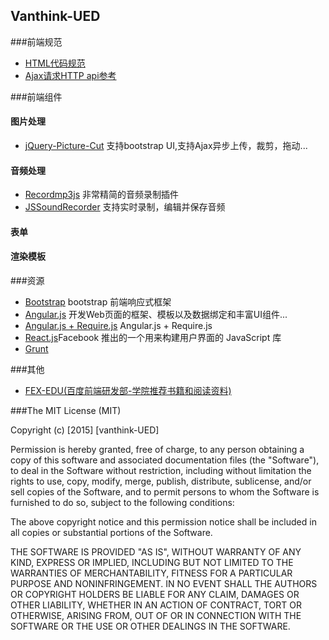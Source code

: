 ## Vanthink-UED
###前端规范
* [HTML代码规范](https://github.com/JackPu/Vanthink-UED/blob/master/FE-html-Standrad.md)
* <a href="ajax-request.md">Ajax请求HTTP api参考</a>

###前端组件
#### 图片处理
+ <a href="https://github.com/TuyoshiVinicius/jQuery-Picture-Cut">jQuery-Picture-Cut</a> 支持bootstrap UI,支持Ajax异步上传，裁剪，拖动...

#### 音频处理
+ <a href="https://github.com/nusofthq/Recordmp3js">Recordmp3js</a> 非常精简的音频录制插件
+ <a href="https://github.com/daaain/JSSoundRecorder">JSSoundRecorder</a> 支持实时录制，编辑并保存音频

#### 表单

#### 渲染模板

###资源
+ <a href="https://github.com/twbs/bootstrap"> Bootstrap</a> bootstrap 前端响应式框架
+ <a href="https://github.com/angular/angular">Angular.js</a> 开发Web页面的框架、模板以及数据绑定和丰富UI组件...
+ <a href="https://github.com/marcoslin/angularAMD">Angular.js + Require.js</a> Angular.js + Require.js
+ <a href="https://github.com/facebook/react">React.js</a>Facebook 推出的一个用来构建用户界面的 JavaScript 库
+ <a href="">Grunt</a>


###其他

+ <a href="https://github.com/fex-team/fex-edu">FEX-EDU(百度前端研发部-学院推荐书籍和阅读资料)</a>



###The MIT License (MIT)

Copyright (c) [2015] [vanthink-UED]

Permission is hereby granted, free of charge, to any person obtaining a copy
of this software and associated documentation files (the "Software"), to deal
in the Software without restriction, including without limitation the rights
to use, copy, modify, merge, publish, distribute, sublicense, and/or sell
copies of the Software, and to permit persons to whom the Software is
furnished to do so, subject to the following conditions:

The above copyright notice and this permission notice shall be included in all
copies or substantial portions of the Software.

THE SOFTWARE IS PROVIDED "AS IS", WITHOUT WARRANTY OF ANY KIND, EXPRESS OR
IMPLIED, INCLUDING BUT NOT LIMITED TO THE WARRANTIES OF MERCHANTABILITY,
FITNESS FOR A PARTICULAR PURPOSE AND NONINFRINGEMENT. IN NO EVENT SHALL THE
AUTHORS OR COPYRIGHT HOLDERS BE LIABLE FOR ANY CLAIM, DAMAGES OR OTHER
LIABILITY, WHETHER IN AN ACTION OF CONTRACT, TORT OR OTHERWISE, ARISING FROM,
OUT OF OR IN CONNECTION WITH THE SOFTWARE OR THE USE OR OTHER DEALINGS IN THE
SOFTWARE.
